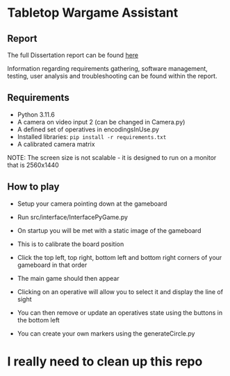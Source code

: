 # Tabletop Wargame Assistant

## Report

The full Dissertation report can be found [here](https://github.com/NathanBurgessDev/tabletop-war-game-helper/blob/486b84c6d3fb91c0c6fbb1c145b8ab680fe0b240/Dissertation/20363169_dissertation.pdf)

Information regarding requirements gathering, software management, testing, user analysis and troubleshooting can be found within the report.


## Requirements

- Python 3.11.6
- A camera on video input 2 (can be changed in Camera.py)
- A defined set of operatives in encodingsInUse.py
- Installed libraries: `pip install -r requirements.txt`
- A calibrated camera matrix

NOTE: The screen size is not scalable - it is designed to run on a monitor that is 2560x1440

## How to play

- Setup your camera pointing down at the gameboard
- Run src/interface/InterfacePyGame.py

- On startup you will be met with a static image of the gameboard
- This is to calibrate the board position
- Click the top left, top right, bottom left and bottom right corners of your gameboard in that order
- The main game should then appear
- Clicking on an operative will allow you to select it and display the line of sight
- You can then remove or update an operatives state using the buttons in the bottom left


- You can create your own markers using the generateCircle.py

# I really need to clean up this repo
